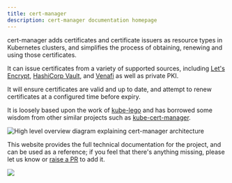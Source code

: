 ```yaml
---
title: cert-manager
description: cert-manager documentation homepage
---
```


cert-manager adds certificates and certificate issuers as resource types in
Kubernetes clusters, and simplifies the process of obtaining, renewing and
using those certificates.

It can issue certificates from a variety of supported sources, including
[Let's Encrypt](https://letsencrypt.org), [HashiCorp Vault](https://www.vaultproject.io),
and [Venafi](https://www.venafi.com/) as well as private PKI.

It will ensure certificates are valid and up to date, and attempt to
renew certificates at a configured time before expiry.

It is loosely based upon the work of
[kube-lego](https://github.com/jetstack/kube-lego) and has borrowed some
wisdom from other similar projects such as
[kube-cert-manager](https://github.com/PalmStoneGames/kube-cert-manager).

![High level overview diagram explaining cert-manager architecture](/images/high-level-overview.svg)

This website provides the full technical documentation for the project, and can be
used as a reference; if you feel that there's anything missing, please let us know
or [raise a PR](https://github.com/cert-manager/website/pulls) to add it.

<img referrerPolicy="no-referrer-when-downgrade" src="https://static.scarf.sh/a.png?x-pxid=4d041ea7-4124-4be2-8ba5-f4496092308a" />
